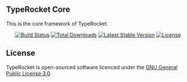 ## TypeRocket Core

This is the core framework of TypeRocket.

<p align="center">
<a href="https://travis-ci.org/TypeRocket/core"><img src="https://travis-ci.org/TypeRocket/core.svg?branch=main" alt="Build Status"></a>
<a href="https://packagist.org/packages/typerocket/core"><img src="https://img.shields.io/packagist/dt/typerocket/core" alt="Total Downloads"></a>
<a href="https://packagist.org/packages/typerocket/core"><img src="https://img.shields.io/packagist/v/typerocket/core" alt="Latest Stable Version"></a>
<a href="https://packagist.org/packages/typerocket/core"><img src="https://img.shields.io/packagist/l/typerocket/core" alt="License"></a>
</p>

## License

TypeRocket is open-sourced software licenced under the [GNU General Public License 3.0](https://www.gnu.org/licenses/gpl-3.0.en.html).